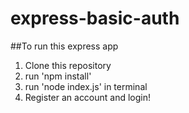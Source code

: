 # express-basic-auth
##To run this express app

1. Clone this repository
1. run 'npm install'
1. run 'node index.js' in terminal 
1. Register an account and login!
